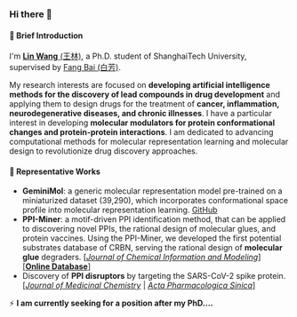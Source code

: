### Hi there 👋

#### 🔭 Brief Introduction

I'm [**Lin Wang** \(王林\)](https://scholar.google.com.hk/citations?user=lFYS_EQAAAAJ&hl=zh-CN), a Ph.D. student of ShanghaiTech University, supervised by [Fang Bai \(白芳\)](https://scholar.google.com.hk/citations?user=FZ3zkfcAAAAJ&hl=zh-CN).    
    
My research interests are focused on **developing artificial intelligence methods for the discovery of lead compounds in drug development** and applying them to design drugs for the treatment of **cancer, inflammation, neurodegenerative diseases, and chronic illnesses**. I have a particular interest in developing **molecular modulators for protein conformational changes and protein-protein interactions**. I am dedicated to advancing computational methods for molecular representation learning and molecular design to revolutionize drug discovery approaches.   

#### 🌱 Representative Works

* **GeminiMol**: a generic molecular representation model pre-trained on a miniaturized dataset (39,290), which incorporates conformational space profile into molecular representation learning. [GitHub](https://github.com/Wang-Lin-boop/GeminiMol)    
* **PPI-Miner**: a motif-driven PPI identification method, that can be applied to discovering novel PPIs, the rational design of molecular glues, and protein vaccines. Using the PPI-Miner, we developed the first potential substrates database of CRBN, serving the rational design of **molecular glue** degraders. \[[_Journal of Chemical Information and Modeling_](https://pubs.acs.org/doi/full/10.1021/acs.jcim.2c01033)\] \[[**Online Database**](https://bailab.siais.shanghaitech.edu.cn/services/crbn-subslib)\]
* Discovery of **PPI disruptors** by targeting the SARS-CoV-2 spike protein. \[[_Journal of Medicinal Chemistry_](https://pubs.acs.org/doi/full/10.1021/acs.jmedchem.1c00320) \| [_Acta Pharmacologica Sinica_](https://www.nature.com/articles/s41401-021-00735-z)\]

⚡ **I am currently seeking for a position after my PhD....**

<!--
**Wang-Lin-boop/Wang-Lin-boop** is a ✨ _special_ ✨ repository because its `README.md` (this file) appears on your GitHub profile.

Here are some ideas to get you started:

- 🔭 I’m currently working on ...
- 🌱 I’m currently learning ...
- 👯 I’m looking to collaborate on ...
- 🤔 I’m looking for help with ...
- 💬 Ask me about ...
- 📫 How to reach me: ...
- 😄 Pronouns: ...
- ⚡ Fun fact: ...
-->
